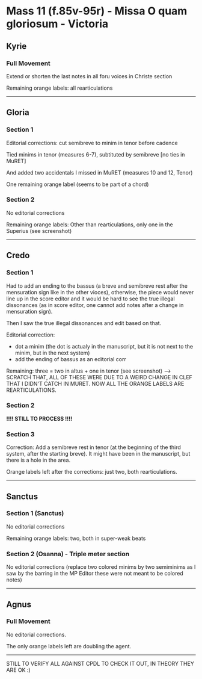 # Mass 11 (f.85v-95r) - Missa O quam gloriosum - Victoria



## Kyrie
### Full Movement

Extend or shorten the last notes in all foru voices in Christe section

Remaining orange labels: all rearticulations

---

## Gloria
### Section 1

Editorial corrections: cut semibreve to minim in tenor before cadence

Tied minims in tenor (measures 6-7), subtituted by semibreve [no ties in MuRET]

And added two accidentals I missed in MuRET (measures 10 and 12, Tenor)

One remaining orange label (seems to be part of a chord)


### Section 2

No editorial corrections

Remaining orange labels: Other than rearticulations, only one in the Superius (see screenshot)

---

## Credo
### Section 1

Had to add an ending to the bassus (a breve and semibreve rest after the mensuration sign like in the other vioces), otherwise, the piece would never line up in the score editor and it would be hard to see the true illegal dissonances (as in score editor, one cannot add notes after a change in mensuration sign).

Then I saw the true illegal dissonances and edit based on that.

Editorial correction:
- dot a minim (the dot is actualy in the manuscript, but it is not next to the minim, but in the next system)
- add the ending of bassus as an editorial corr

Remaining: three = two in altus + one in tenor (see screenshot) --> SCRATCH THAT, ALL OF THESE WERE DUE TO A WEIRD CHANGE IN CLEF THAT I DIDN'T CATCH IN MURET. NOW ALL THE ORANGE LABELS ARE REARTICULATIONS.


### Section 2

**!!!! STILL TO PROCESS !!!!**


### Section 3

Correction: Add a semibreve rest in tenor (at the beginning of the third system, after the starting breve). It might have been in the manuscript, but there is a hole in the area.

Orange labels left after the corrections: just two, both rearticulations.

---

## Sanctus
### Section 1 (Sanctus)

No editorial corrections

Remaining orange labels: two, both in super-weak beats


### Section 2 (Osanna) - Triple meter section

No editorial corrections (replace two colored minims by two semiminims as I saw by the barring in the MP Editor these were not meant to be colored notes)

---

## Agnus
### Full Movement

No editorial corrections.

The only orange labels left are doubling the agent.

---


STILL TO VERIFY ALL AGAINST CPDL TO CHECK IT OUT, IN THEORY THEY ARE OK :)
